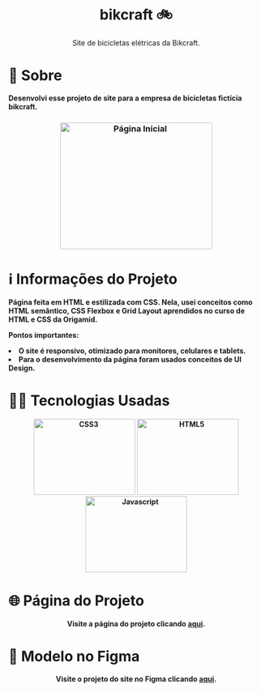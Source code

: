 <h1 align="center">  bikcraft 🚲 </h1>

<p align="center">Site de bicicletas elétricas da Bikcraft.</p>
                                                   


# 🔎 **Sobre**
                                              
<p><strong>Desenvolvi esse projeto de site para a empresa de bicicletas fictícia bikcraft.<strong><p>

<h3 align="center">
    <img src="https://user-images.githubusercontent.com/113942221/217661186-fbb6354a-6103-409f-a189-6aa6406558b6.gif" width="300" height="250" alt="Página Inicial">
</h3>




# ℹ️ **Informações do Projeto**

Página feita em HTML e estilizada com CSS. Nela, usei conceitos como HTML semântico, CSS Flexbox e Grid Layout aprendidos no curso de HTML e CSS da Origamid.

Pontos importantes:

<li>O site é responsivo, otimizado para monitores, celulares e tablets.</li>

<li>Para o desenvolvimento da página foram usados conceitos de UI Design.</li>


# 👩‍💻 **Tecnologias Usadas**

<p align="center">
<a href="https://www.w3.org/TR/CSS/#css" target="_blank" rel="noreferrer"><img src="https://raw.githubusercontent.com/danielcranney/readme-generator/main/public/icons/skills/css3-colored.svg" width="200" height="150" alt="CSS3" /></a>
<a href="https://developer.mozilla.org/en-US/docs/Glossary/HTML5" target="_blank" rel="noreferrer"><img src="https://raw.githubusercontent.com/danielcranney/readme-generator/main/public/icons/skills/html5-colored.svg" width="200" height="150" alt="HTML5" /></a>
<a href="https://developer.mozilla.org/en-US/docs/Web/JavaScript" target="_blank" rel="noreferrer"><img src="https://raw.githubusercontent.com/danielcranney/readme-generator/main/public/icons/skills/javascript-colored.svg" width="200" height="150" alt="Javascript" /></a>

# 🌐 **Página do Projeto**
  <p align="center" >Visite a página do projeto clicando <a href="https://araujoeduarda.github.io/bikcraft/">aqui</a>.</p>

# 🎨 **Modelo no Figma**
<p align="center" >Visite o projeto do site no Figma clicando <a href="https://www.figma.com/file/C1dYBTs4ryPx6HTcYpA3Bj/bikcraft-(Copy)?t=CDGJ4YOLD1DgS8c9-0">aqui</a>.</p> 
